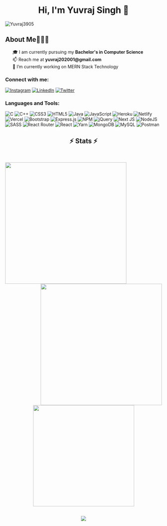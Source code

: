 
<meta name="title" content="Yuvraj Singh">
<meta name="description" content="Hi, I'm Yuvraj Singh. 🎓 I am currently pursuing my Bachelor's in Computer Science 🌱 I’m currently learning DSA 📫 Reach me at yuvraj202001@gmail.com">
<meta name="keyword" content="Yuvraj Singh, Yuvraj, Singh, Yuvraj Singh Github, Github, Chitkara,Chitkara University Github">


<h1 align="center">Hi, I'm Yuvraj Singh 👋
</h1>
<p align="left"> <img src="https://komarev.com/ghpvc/?username=Yuvraj3905&label=Profile%20views&color=1c87ca&style=flat" alt="Yuvraj3905" /> </p>

<!--Snakes Eating My Repos-->
<!-- <div align="center">
    <img src="https://raw.githubusercontent.com/tanyarajhans/Actions/8c98d54e553ad39cc96a021fe1f07e5905b6a387/github-contribution-grid-snake.svg" alt="Snakes Eating My Repo">
</div>  -->

<h2>About Me🧑🏼‍💻</h2>  


<ul type="none">
    <li>🎓 I am currently pursuing my <strong>Bachelor's in Computer Science</strong></li>
    <li>📫 Reach me  at <strong>yuvraj202001@gmail.com</strong></li>
    <li>🔭 I’m currently working on MERN Stack Technology</li>
</ul>

<h3 align="left">Connect with me:</h3>


[![Instagram](https://img.shields.io/badge/Instagram-%23E4405F.svg?logo=Instagram&logoColor=white)](https://www.instagram.com/yuvraj_kharoud19) [![LinkedIn](https://img.shields.io/badge/LinkedIn-%230077B5.svg?logo=linkedin&logoColor=white)](https://www.linkedin.com/in/yuvraj3905) [![Twitter](https://img.shields.io/badge/Twitter-%231DA1F2.svg?logo=Twitter&logoColor=white)](https://twitter.com/yuvraj20S)

<h3 align="left">Languages and Tools:</h3>

![C](https://img.shields.io/badge/c-%2300599C.svg?style=for-the-badge&logo=c&logoColor=white) ![C++](https://img.shields.io/badge/c++-%2300599C.svg?style=for-the-badge&logo=c%2B%2B&logoColor=white) ![CSS3](https://img.shields.io/badge/css3-%231572B6.svg?style=for-the-badge&logo=css3&logoColor=white) ![HTML5](https://img.shields.io/badge/html5-%23E34F26.svg?style=for-the-badge&logo=html5&logoColor=white) ![Java](https://img.shields.io/badge/java-%23ED8B00.svg?style=for-the-badge&logo=java&logoColor=white) ![JavaScript](https://img.shields.io/badge/javascript-%23323330.svg?style=for-the-badge&logo=javascript&logoColor=%23F7DF1E) ![Heroku](https://img.shields.io/badge/heroku-%23430098.svg?style=for-the-badge&logo=heroku&logoColor=white) ![Netlify](https://img.shields.io/badge/netlify-%23000000.svg?style=for-the-badge&logo=netlify&logoColor=#00C7B7) ![Vercel](https://img.shields.io/badge/vercel-%23000000.svg?style=for-the-badge&logo=vercel&logoColor=white) ![Bootstrap](https://img.shields.io/badge/bootstrap-%23563D7C.svg?style=for-the-badge&logo=bootstrap&logoColor=white) ![Express.js](https://img.shields.io/badge/express.js-%23404d59.svg?style=for-the-badge&logo=express&logoColor=%2361DAFB) ![NPM](https://img.shields.io/badge/NPM-%23000000.svg?style=for-the-badge&logo=npm&logoColor=white) ![jQuery](https://img.shields.io/badge/jquery-%230769AD.svg?style=for-the-badge&logo=jquery&logoColor=white) ![Next JS](https://img.shields.io/badge/Next-black?style=for-the-badge&logo=next.js&logoColor=white) ![NodeJS](https://img.shields.io/badge/node.js-6DA55F?style=for-the-badge&logo=node.js&logoColor=white) ![SASS](https://img.shields.io/badge/SASS-hotpink.svg?style=for-the-badge&logo=SASS&logoColor=white) ![React Router](https://img.shields.io/badge/React_Router-CA4245?style=for-the-badge&logo=react-router&logoColor=white) ![React](https://img.shields.io/badge/react-%2320232a.svg?style=for-the-badge&logo=react&logoColor=%2361DAFB) ![Yarn](https://img.shields.io/badge/yarn-%232C8EBB.svg?style=for-the-badge&logo=yarn&logoColor=white) ![MongoDB](https://img.shields.io/badge/MongoDB-%234ea94b.svg?style=for-the-badge&logo=mongodb&logoColor=white) ![MySQL](https://img.shields.io/badge/mysql-%2300f.svg?style=for-the-badge&logo=mysql&logoColor=white) ![Postman](https://img.shields.io/badge/Postman-FF6C37?style=for-the-badge&logo=postman&logoColor=white)

<!-- STATUS  -->
<h2 align="center">⚡ Stats ⚡</h2>

<br>

<p align=center>
  <div align=center>
    <a href="https://github.com/Yuvraj3905?tab=repositories">
      <img align="left" width=390 src="https://github-readme-streak-stats.herokuapp.com/?user=Yuvraj3905&theme=tokyonight_duo"/>
    </a>
    <a href="https://github.com/Yuvraj3905?tab=repositories">
      <img align="right" width=390 src="https://github-readme-stats.vercel.app/api?username=Yuvraj3905&theme=github_dark&show_icons=true" />
    </a>
  </div>

  
<br><br><br><br>
<br><br><br><br>

  <div align=center>
    <a href="https://github.com/Yuvraj3905?tab=repositories">
      <img width=325 align="center" src="https://github-readme-stats.vercel.app/api/top-langs/?username=Yuvraj3905&layout=compact&langs_count=10&theme=github_dark">
    </a>
  </div>
  
  <br>

</p>

<!-- ### ✍️ Random Dev Quote -->
<!-- ![](https://quotes-github-readme.vercel.app/api?type=horizontal&theme=radical) --> 

<!-- Github cat  animation -->
<div align="center">
    <a href="https://github.com/HoneyTyagii">
      <img src="https://user-images.githubusercontent.com/19292210/199123129-b9c2437d-4e6d-4f1c-a7ea-d9a91babb41d.gif">
    </a>
</div> 

<!-- Github Cat Image -->
<!-- <h4 align="center">
    <a href="https://github.com/HoneyTyagii">
      <img src="https://github.githubassets.com/images/modules/profile/profile-joined-github-dark.svg">
    </a>
</h4>  -->

